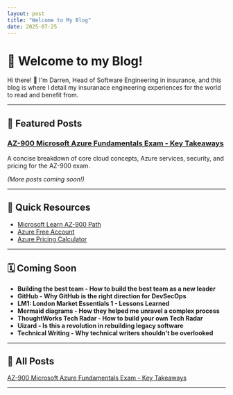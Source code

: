 ```yaml
---
layout: post
title: "Welcome to My Blog"
date: 2025-07-25
---
```


# 🌟 Welcome to my Blog!

Hi there! 👋 I'm Darren, Head of Software Engineering in insurance, and this blog is where I detail my insuranace engineering experiences for the world to read and benefit from.

---

## 📌 Featured Posts

### [AZ-900 Microsoft Azure Fundamentals Exam - Key Takeaways](_posts/2025-07-25-AZ900.md)  
A concise breakdown of core cloud concepts, Azure services, security, and pricing for the AZ-900 exam.  

*(More posts coming soon!)*

---

## 🔗 Quick Resources

- [Microsoft Learn AZ-900 Path](https://learn.microsoft.com/en-us/certifications/exams/az-900/)  
- [Azure Free Account](https://azure.microsoft.com/en-us/free/)  
- [Azure Pricing Calculator](https://azure.microsoft.com/en-us/pricing/calculator/)  

---

## 🗓️ Coming Soon

- **Building the best team - How to build the best team as a new leader**
- **GitHub - Why GitHub is the right direction for DevSecOps**  
- **LM1: London Market Essentials 1 - Lessons Learned**
- **Mermaid diagrams - How they helped me unravel a complex process**
- **ThoughtWorks Tech Radar - How to build your own Tech Radar**
- **Uizard - Is this a revolution in rebuilding legacy software**
- **Technical Writing - Why technical writers shouldn't be overlooked**

---

## 🔁 All Posts
[AZ-900 Microsoft Azure Fundamentals Exam - Key Takeaways](_posts/2025-07-25-AZ900.md)  

---


